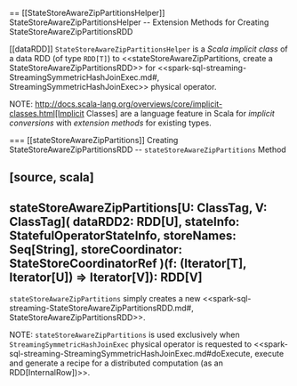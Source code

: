 == [[StateStoreAwareZipPartitionsHelper]] StateStoreAwareZipPartitionsHelper -- Extension Methods for Creating StateStoreAwareZipPartitionsRDD

[[dataRDD]]
`StateStoreAwareZipPartitionsHelper` is a *Scala implicit class* of a data RDD (of type `RDD[T]`) to <<stateStoreAwareZipPartitions, create a StateStoreAwareZipPartitionsRDD>> for <<spark-sql-streaming-StreamingSymmetricHashJoinExec.md#, StreamingSymmetricHashJoinExec>> physical operator.

NOTE: http://docs.scala-lang.org/overviews/core/implicit-classes.html[Implicit Classes] are a language feature in Scala for *implicit conversions* with *extension methods* for existing types.

=== [[stateStoreAwareZipPartitions]] Creating StateStoreAwareZipPartitionsRDD -- `stateStoreAwareZipPartitions` Method

[source, scala]
----
stateStoreAwareZipPartitions[U: ClassTag, V: ClassTag](
  dataRDD2: RDD[U],
  stateInfo: StatefulOperatorStateInfo,
  storeNames: Seq[String],
  storeCoordinator: StateStoreCoordinatorRef
)(f: (Iterator[T], Iterator[U]) => Iterator[V]): RDD[V]
----

`stateStoreAwareZipPartitions` simply creates a new <<spark-sql-streaming-StateStoreAwareZipPartitionsRDD.md#, StateStoreAwareZipPartitionsRDD>>.

NOTE: `stateStoreAwareZipPartitions` is used exclusively when `StreamingSymmetricHashJoinExec` physical operator is requested to <<spark-sql-streaming-StreamingSymmetricHashJoinExec.md#doExecute, execute and generate a recipe for a distributed computation (as an RDD[InternalRow])>>.
